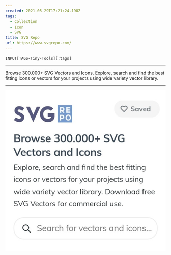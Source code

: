 ```yaml
---
created: 2021-05-29T17:21:24.198Z
tags: 
  - Collection
  - Icon
  - SVG
title: SVG Repo
url: https://www.svgrepo.com/
---
```

```meta-bind
INPUT[TAGS-Tiny-Tools][:tags]
```

___
Browse 300.000+ SVG Vectors and Icons.
Explore, search and find the best fitting icons or vectors for your projects using wide variety vector library.
___

![](_attachments/svg-repo.jpg)
